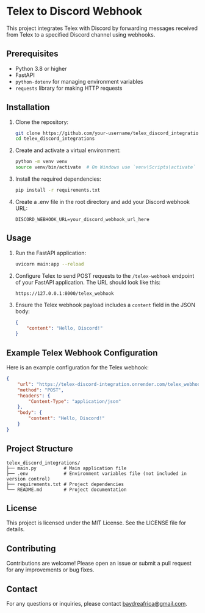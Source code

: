 # Telex to Discord Webhook

This project integrates Telex with Discord by forwarding messages received from Telex to a specified Discord channel using webhooks.

## Prerequisites

- Python 3.8 or higher
- FastAPI
- `python-dotenv` for managing environment variables
- `requests` library for making HTTP requests

## Installation

1. Clone the repository:
   ```bash
   git clone https://github.com/your-username/telex_discord_integrations.git
   cd telex_discord_integrations
   ```

2. Create and activate a virtual environment:
   ```bash
   python -m venv venv
   source venv/bin/activate  # On Windows use `venv\Scripts\activate`
   ```

3. Install the required dependencies:
   ```bash
   pip install -r requirements.txt
   ```

4. Create a .env file in the root directory and add your Discord webhook URL:
   ```plaintext
   DISCORD_WEBHOOK_URL=your_discord_webhook_url_here
   ```

## Usage

1. Run the FastAPI application:
   ```bash
   uvicorn main:app --reload
   ```

2. Configure Telex to send POST requests to the `/telex-webhook` endpoint of your FastAPI application. The URL should look like this:
   ```
   https://127.0.0.1:8000/telex_webhook
   ```

3. Ensure the Telex webhook payload includes a `content` field in the JSON body:
   ```json
   {
       "content": "Hello, Discord!"
   }
   ```

## Example Telex Webhook Configuration

Here is an example configuration for the Telex webhook:
```json
{
    "url": "https://telex-discord-integration.onrender.com/telex_webhook",
    "method": "POST",
    "headers": {
        "Content-Type": "application/json"
    },
    "body": {
        "content": "Hello, Discord!"
    }
}
```

## Project Structure

    telex_discord_integrations/
    ├── main.py          # Main application file
    ├── .env             # Environment variables file (not included in version control)
    ├── requirements.txt # Project dependencies
    └── README.md        # Project documentation

## License

This project is licensed under the MIT License. See the LICENSE file for details.

## Contributing

Contributions are welcome! Please open an issue or submit a pull request for any improvements or bug fixes.

## Contact

For any questions or inquiries, please contact [baydreafrica@gmail.com](mailto:baydreafrica@gmail.com).